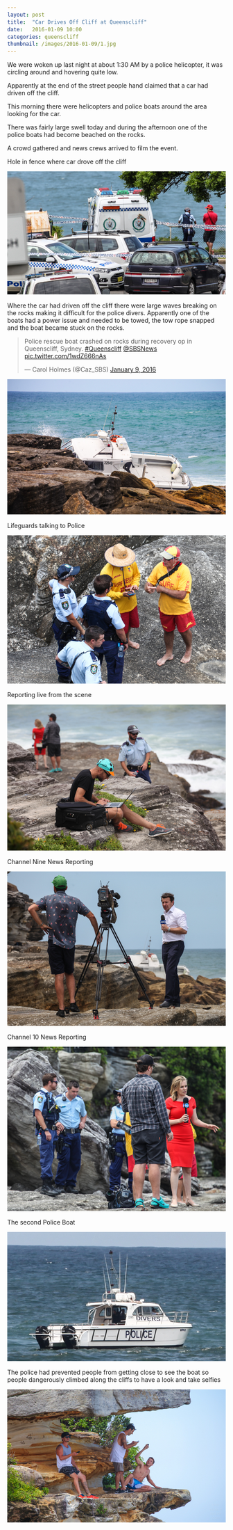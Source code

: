 ```yaml
---
layout: post
title:  "Car Drives Off Cliff at Queenscliff"
date:   2016-01-09 10:00
categories: queenscliff 
thumbnail: /images/2016-01-09/1.jpg
---
```


We were woken up last night at about 1:30 AM by a police helicopter, it was circling around and hovering quite low.

Apparently at the end of the street people hand claimed that a car had driven off the cliff.

This morning there were helicopters and police boats around the area looking for the car.

There was fairly large swell today and during the afternoon one of the police boats had become beached on the rocks.

A crowd gathered and news crews arrived to film the event.

Hole in fence where car drove off the cliff

![](/images/2016-01-09/1.jpg)

<!--more-->

Where the car had driven off the cliff there were large waves breaking on the rocks making it difficult for the police divers.
Apparently one of the boats had a power issue and needed to be towed, the tow rope snapped and the boat became stuck on the rocks.

<blockquote class="twitter-video" lang="en"><p lang="en" dir="ltr">Police rescue boat crashed on rocks during recovery op in Queenscliff, Sydney. <a href="https://twitter.com/hashtag/Queenscliff?src=hash">#Queenscliff</a> <a href="https://twitter.com/SBSNews">@SBSNews</a> <a href="https://t.co/1wdZ666nAs">pic.twitter.com/1wdZ666nAs</a></p>&mdash; Carol Holmes (@Caz_SBS) <a href="https://twitter.com/Caz_SBS/status/685653313472208896">January 9, 2016</a></blockquote>
<script async src="//platform.twitter.com/widgets.js" charset="utf-8"></script>

![](/images/2016-01-09/7.jpg)

Lifeguards talking to Police

![](/images/2016-01-09/2.jpg)

Reporting live from the scene

![](/images/2016-01-09/3.jpg)

Channel Nine News Reporting

![](/images/2016-01-09/4.jpg)

Channel 10 News Reporting

![](/images/2016-01-09/5.jpg)

The second Police Boat

![](/images/2016-01-09/6.jpg)

The police had prevented people from getting close to see the boat so people dangerously climbed along the cliffs to have a look and take selfies

![](/images/2016-01-09/8.jpg)

